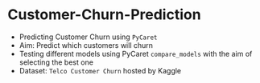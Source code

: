 # Customer-Churn-Prediction

* Predicting Customer Churn using `PyCaret`
* Aim: Predict which customers will churn
* Testing different models using PyCaret `compare_models` with the aim of selecting the best one
* Dataset: `Telco Customer Churn` hosted by Kaggle
